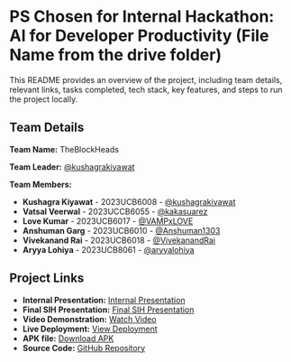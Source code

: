 # PS Chosen for Internal Hackathon: AI for Developer Productivity (File Name from the drive folder)

This README provides an overview of the project, including team details, relevant links, tasks completed, tech stack, key features, and steps to run the project locally.

## Team Details

**Team Name:** TheBlockHeads

**Team Leader:** [@kushagrakiyawat](https://github.com/kushagrakiyawat)

**Team Members:**

- **Kushagra Kiyawat** - 2023UCB6008 - [@kushagrakiyawat](https://github.com/kushagrakiyawat)
- **Vatsal Veerwal** - 2023UCCB6055 - [@kakasuarez](https://github.com/kakasuarez)
- **Love Kumar** - 2023UCB6017 - [@VAMPxLOVE](https://github.com/VAMPxLOVE)
- **Anshuman Garg** - 2023UCB6010 - [@Anshuman1303](https://github.com/Anshuman1303)
- **Vivekanand Rai** - 2023UCB6018 - [@VivekanandRai](https://github.com/VivekanandRai)
- **Aryya Lohiya** - 2023UCB8061 - [@aryyalohiya](https://github.com/aryyalohiya)

## Project Links

- **Internal Presentation:** [Internal Presentation](https://github.com/kushagrakiyawat/SIH_INTERNAL_ROUND_1_TheBlockHeads/blob/main/files/Internal_PPT_TheBlockHeads.pdf)
- **Final SIH Presentation:** [Final SIH Presentation](https://github.com/kushagrakiyawat/SIH_INTERNAL_ROUND_1_TheBlockHeads/blob/main/files/SIH_PPT_TheBlockHeads.pdf)
- **Video Demonstration:** [Watch Video](https://youtu.be/WZzuw8UQSXw)
- **Live Deployment:** [View Deployment](https://sih-round1.vercel.app/)
- **APK file:** [Download APK](https://drive.google.com/file/d/1ErAsQZ34cdT1oTFLGFV3Tl2620I4hXRl/view?usp=sharing)
- **Source Code:** [GitHub Repository](https://github.com/kushagrakiyawat/SIH_INTERNAL_ROUND_1_TheBlockHeads/tree/main/code)


